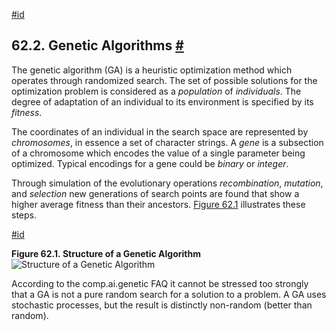 [#id](#GEQO-INTRO2)

## 62.2. Genetic Algorithms [#](#GEQO-INTRO2)

The genetic algorithm (GA) is a heuristic optimization method which operates through randomized search. The set of possible solutions for the optimization problem is considered as a _population_ of _individuals_. The degree of adaptation of an individual to its environment is specified by its _fitness_.

The coordinates of an individual in the search space are represented by _chromosomes_, in essence a set of character strings. A _gene_ is a subsection of a chromosome which encodes the value of a single parameter being optimized. Typical encodings for a gene could be _binary_ or _integer_.

Through simulation of the evolutionary operations _recombination_, _mutation_, and _selection_ new generations of search points are found that show a higher average fitness than their ancestors. [Figure 62.1](geqo-intro2#GEQO-FIGURE) illustrates these steps.

[#id](#GEQO-FIGURE)

**Figure 62.1. Structure of a Genetic Algorithm**
![Structure of a Genetic Algorithm](/docs/postgres/genetic-algorithm.svg)

According to the comp.ai.genetic FAQ it cannot be stressed too strongly that a GA is not a pure random search for a solution to a problem. A GA uses stochastic processes, but the result is distinctly non-random (better than random).
